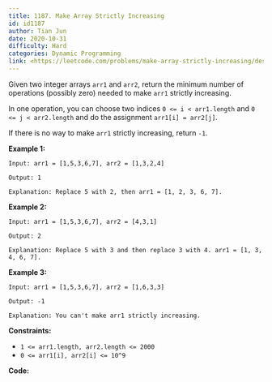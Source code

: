 ```yaml
---
title: 1187. Make Array Strictly Increasing
id: id1187
author: Tian Jun
date: 2020-10-31
difficulty: Hard
categories: Dynamic Programming
link: <https://leetcode.com/problems/make-array-strictly-increasing/description/>
---
```


Given two integer arrays `arr1` and `arr2`, return the minimum number of
operations (possibly zero) needed to make `arr1` strictly increasing.

In one operation, you can choose two indices `0 <= i < arr1.length` and `0 <=
j < arr2.length` and do the assignment `arr1[i] = arr2[j]`.

If there is no way to make `arr1` strictly increasing, return `-1`.



**Example 1:**
            
	Input: arr1 = [1,5,3,6,7], arr2 = [1,3,2,4]    
	Output: 1    
	Explanation: Replace 5 with 2, then arr1 = [1, 2, 3, 6, 7].    

**Example 2:**
            
	Input: arr1 = [1,5,3,6,7], arr2 = [4,3,1]    
	Output: 2    
	Explanation: Replace 5 with 3 and then replace 3 with 4. arr1 = [1, 3, 4, 6, 7].    

**Example 3:**
            
	Input: arr1 = [1,5,3,6,7], arr2 = [1,6,3,3]    
	Output: -1    
	Explanation: You can't make arr1 strictly increasing.



**Constraints:**

  * `1 <= arr1.length, arr2.length <= 2000`
  * `0 <= arr1[i], arr2[i] <= 10^9`




**Code:**

